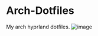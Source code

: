 # Arch-Dotfiles
My arch hyprland dotfiles.
![image](https://github.com/user-attachments/assets/748e485e-bee0-4d97-915e-d6da34713f5d)
